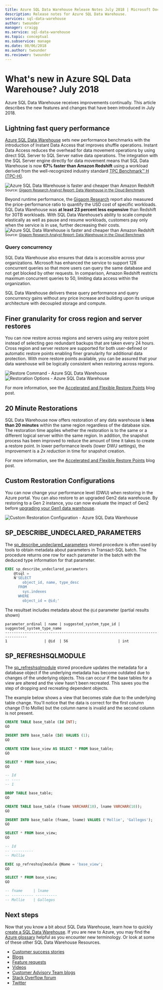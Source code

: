 ```yaml
---
title: Azure SQL Data Warehouse Release Notes July 2018 | Microsoft Docs
description: Release notes for Azure SQL Data Warehouse.
services: sql-data-warehouse
author: twounder
manager: craigg
ms.service: sql-data-warehouse
ms.topic: conceptual
ms.subservice: manage
ms.date: 08/06/2018
ms.author: twounder
ms.reviewer: twounder
---
```


# What's new in Azure SQL Data Warehouse? July 2018
Azure SQL Data Warehouse receives improvements continually. This article describes the new features and changes that have been introduced in July 2018.

## Lightning fast query performance
[Azure SQL Data Warehouse](https://aka.ms/sqldw) sets new performance benchmarks with the introduction of Instant Data Access that improves shuffle operations. Instant Data Access reduces the overhead for data movement operations by using direct SQL Server to SQL Server native data operations. The integration with the SQL Server engine directly for data movement means that SQL Data Warehouse is now **67% faster than Amazon Redshift** using a workload derived from the well-recognized industry standard [TPC Benchmark™ H (TPC-H)](http://www.tpc.org/tpch/).

![Azure SQL Data Warehouse is faster and cheaper than Amazon Redshift](https://azurecomcdn.azureedge.net/mediahandler/acomblog/media/Default/blog/eb3b908a-464d-4847-b384-9f296083a737.png)
<sub>Source: [Gigaom Research Analyst Report: Data Warehouse in the Cloud Benchmark](https://gigaom.com/report/data-warehouse-in-the-cloud-benchmark/)</sub>

Beyond runtime performance, the [Gigaom Research](https://gigaom.com/report/data-warehouse-in-the-cloud-benchmark/) report also measured the price-performance ratio to quantify the USD cost of specific workloads. SQL Data Warehouse was **at least 23 percent less expensive** than Redshift for 30TB workloads. With SQL Data Warehouse’s ability to scale compute elastically as well as pause and resume workloads, customers pay only when the service is in use, further decreasing their costs.
![Azure SQL Data Warehouse is faster and cheaper than Amazon Redshift](https://azurecomcdn.azureedge.net/mediahandler/acomblog/media/Default/blog/cb76447e-621e-414b-861e-732ffee5345a.png)
<sub>Source: [Gigaom Research Analyst Report: Data Warehouse in the Cloud Benchmark](https://gigaom.com/report/data-warehouse-in-the-cloud-benchmark/)</sub>

### Query concurrency
SQL Data Warehouse also ensures that data is accessible across your organizations. Microsoft has enhanced the service to support 128 concurrent queries so that more users can query the same database and not get blocked by other requests. In comparison, Amazon Redshift restricts maximum concurrent queries to 50, limiting data access within the organization.

SQL Data Warehouse delivers these query performance and query concurrency gains without any price increase and building upon its unique architecture with decoupled storage and compute.

## Finer granularity for cross region and server restores
You can now restore across regions and servers using any restore point instead of selecting geo redundant backups that are taken every 24 hours. Cross region and server restore are supported for both user-defined or automatic restore points enabling finer granularity for additional data protection. With more restore points available, you can be assured that your data warehouse will be logically consistent when restoring across regions.

![Restore Command - Azure SQL Data Warehouse](https://azurecomcdn.azureedge.net/mediahandler/acomblog/media/Default/blog/6ac23972-9ec0-4502-ab10-7b6bc1a3d947.png)
![Restoration Options - Azure SQL Data Warehouse](https://azurecomcdn.azureedge.net/mediahandler/acomblog/media/Default/blog/6c63bd0e-9c52-414d-b4be-d3bd3774ee08.png)

For more information, see the [Accelerated and Flexible Restore Points](https://azure.microsoft.com/blog/accelerated-and-flexible-restore-points-with-sql-data-warehouse/) blog post.

## 20 Minute Restorations
SQL Data Warehouse now offers restoration of any data warehouse is **less than 20 minutes** within the same region regardless of the database size. The restoration time applies whether the restoration is to the same or a different logical server within the same region. In addition, the snapshot process has been improved to reduce the amount of time it takes to create a restore point. In lower performance levels (lower DWU settings), the improvement is a *2x reduction* in time for snapshot creation.

For more information, see the [Accelerated and Flexible Restore Points](https://azure.microsoft.com/blog/accelerated-and-flexible-restore-points-with-sql-data-warehouse/) blog post.

## Custom Restoration Configurations
You can now change your performance level (DWU) when restoring in the Azure portal. You can also restore to an upgraded Gen2 data warehouse. By restoring to a Gen 2 instance, you can now evaluate the impact of Gen2 before [upgrading your Gen1 data warehouse](https://docs.microsoft.com/azure/sql-data-warehouse/upgrade-to-latest-generation).

![Custom Restoration Configuration - Azure SQL Data Warehouse](https://azurecomcdn.azureedge.net/mediahandler/acomblog/media/Default/blog/f4c410c7-8515-409c-a983-0976792b8628.png)

## SP_DESCRIBE_UNDECLARED_PARAMETERS
The [sp_describe_undeclared_parameters](https://docs.microsoft.com/sql/relational-databases/system-stored-procedures/sp-describe-undeclared-parameters-transact-sql) stored procedure is often used by tools to obtain metadata about parameters in Transact-SQL batch. The procedure returns one row for each parameter in the batch with the deduced type information for that parameter. 

```sql
EXEC sp_describe_undeclared_parameters
    @tsql = 
    N'SELECT
        object_id, name, type_desc
      FROM
        sys.indexes
      WHERE
        object_id = @id;'
```

The resultset includes metadata about the `@id` parameter (partial results shown)
```
parameter_ordinal | name | suggested_system_type_id | suggested_system_type_name
--------------------------------------------------------------------------------
1                 | @id  | 56                       | int
```
## SP_REFRESHSQLMODULE
The [sp_refreshsqlmodule](https://docs.microsoft.com/sql/relational-databases/system-stored-procedures/sp-refreshsqlmodule-transact-sql) stored procedure updates the metadata for a database object if the underlying metadata has become outdated due to changes of the underlying objects. This can occur if the base tables for a view are altered and the view hasn't been recreated. This saves you the step of dropping and recreating dependent objects.

The example below shows a view that becomes stale due to the underlying table change. You'll notice that the data is correct for the first column change (1 to Mollie) but the column name is invalid and the second column is not present. 
```sql
CREATE TABLE base_table (Id INT);
GO

INSERT INTO base_table (Id) VALUES (1);
GO

CREATE VIEW base_view AS SELECT * FROM base_table;
GO

SELECT * FROM base_view;
GO

-- Id
-- ----
-- 1

DROP TABLE base_table;
GO

CREATE TABLE base_table (fname VARCHAR(10), lname VARCHAR(10));
GO

INSERT INTO base_table (fname, lname) VALUES ('Mollie', 'Gallegos');
GO

SELECT * FROM base_view;
GO

-- Id
-- ----------
-- Mollie

EXEC sp_refreshsqlmodule @Name = 'base_view';
GO

SELECT * FROM base_view;
GO

-- fname     | lname
-- ---------- ----------
-- Mollie    | Gallegos
```

## Next steps
Now that you know a bit about SQL Data Warehouse, learn how to quickly [create a SQL Data Warehouse][create a SQL Data Warehouse]. If you are new to Azure, you may find the [Azure glossary][Azure glossary] helpful as you encounter new terminology. Or look at some of these other SQL Data Warehouse Resources.  

* [Customer success stories]
* [Blogs]
* [Feature requests]
* [Videos]
* [Customer Advisory Team blogs]
* [Stack Overflow forum]
* [Twitter]


[Blogs]: https://azure.microsoft.com/blog/tag/azure-sql-data-warehouse/
[Customer Advisory Team blogs]: https://blogs.msdn.microsoft.com/sqlcat/tag/sql-dw/
[Customer success stories]: https://azure.microsoft.com/case-studies/?service=sql-data-warehouse
[Feature requests]: https://feedback.azure.com/forums/307516-sql-data-warehouse
[Stack Overflow forum]: https://stackoverflow.com/questions/tagged/azure-sqldw
[Twitter]: https://twitter.com/hashtag/SQLDW
[Videos]: https://azure.microsoft.com/documentation/videos/index/?services=sql-data-warehouse
[create a SQL Data Warehouse]: ./create-data-warehouse-portal.md
[Azure glossary]: ../azure-glossary-cloud-terminology.md
